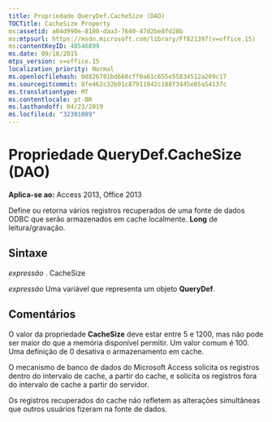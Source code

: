 ```yaml
---
title: Propriedade QueryDef.CacheSize (DAO)
TOCTitle: CacheSize Property
ms:assetid: a84d990e-8180-daa3-7640-47d2be8fd28b
ms:mtpsurl: https://msdn.microsoft.com/library/Ff821397(v=office.15)
ms:contentKeyID: 48546899
ms.date: 09/18/2015
mtps_version: v=office.15
localization_priority: Normal
ms.openlocfilehash: 0d826781bd668cff0a61c655e55834512a289c17
ms.sourcegitcommit: 8fe462c32b91c87911942c188f3445e85a54137c
ms.translationtype: MT
ms.contentlocale: pt-BR
ms.lasthandoff: 04/23/2019
ms.locfileid: "32301089"
---
```

# <a name="querydefcachesize-property-dao"></a>Propriedade QueryDef.CacheSize (DAO)


**Aplica-se ao:** Access 2013, Office 2013

Define ou retorna vários registros recuperados de uma fonte de dados ODBC que serão armazenados em cache localmente. **Long** de leitura/gravação.

## <a name="syntax"></a>Sintaxe

*expressão* . CacheSize

*expressão* Uma variável que representa um objeto **QueryDef**.

## <a name="remarks"></a>Comentários

O valor da propriedade **CacheSize** deve estar entre 5 e 1200, mas não pode ser maior do que a memória disponível permitir. Um valor comum é 100. Uma definição de 0 desativa o armazenamento em cache.

O mecanismo de banco de dados do Microsoft Access solicita os registros dentro do intervalo de cache, a partir do cache, e solicita os registros fora do intervalo de cache a partir do servidor.

Os registros recuperados do cache não refletem as alterações simultâneas que outros usuários fizeram na fonte de dados.

